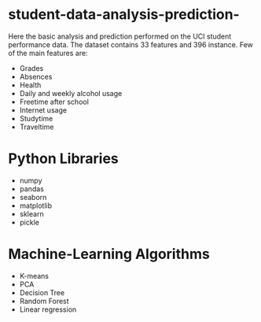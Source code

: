 # student-data-analysis-prediction-

Here the basic analysis and prediction performed on the UCI student performance data. The dataset contains 33 features and 396 instance.
Few of the main features are:
* Grades
* Absences
* Health
* Daily and weekly alcohol usage
* Freetime after school
* Internet usage
* Studytime
* Traveltime

# Python Libraries
* numpy
* pandas
* seaborn
* matplotlib
* sklearn
* pickle

# Machine-Learning Algorithms
* K-means
* PCA
* Decision Tree
* Random Forest
* Linear regression

